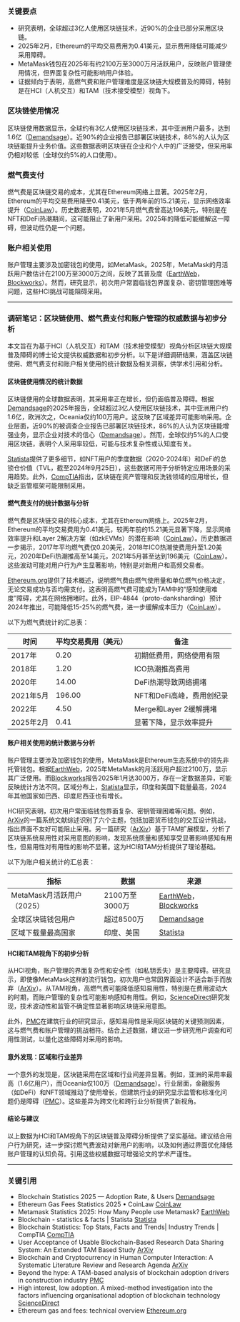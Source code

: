 ### 关键要点
- 研究表明，全球超过3亿人使用区块链技术，近90%的企业已部分采用区块链。
- 2025年2月，Ethereum的平均交易费用为0.41美元，显示费用降低可能减少采用障碍。
- MetaMask钱包在2025年有约2100万至3000万月活跃用户，反映账户管理使用情况，但界面复杂性可能影响用户体验。
- 证据倾向于表明，高燃气费和账户管理难度是区块链大规模普及的障碍，特别是在HCI（人机交互）和TAM（技术接受模型）视角下。

### 区块链使用情况
区块链使用数据显示，全球约有3亿人使用区块链技术，其中亚洲用户最多，达到1.6亿（[Demandsage](https://www.demandsage.com/blockchain-statistics/)）。近90%的企业报告已部署区块链技术，86%的人认为区块链能提升业务价值。这些数据表明区块链在企业和个人中的广泛接受，但采用率仍相对较低（全球仅约5%的人口使用）。

### 燃气费支付
燃气费是区块链交易的成本，尤其在Ethereum网络上显著。2025年2月，Ethereum的平均交易费用降至0.41美元，低于两年前的15.21美元，显示网络效率提升（[CoinLaw](https://coinlaw.io/ethereum-gas-fees-statistics/)）。历史数据表明，2021年5月燃气费曾高达196美元，特别是在NFT和DeFi热潮期间，这可能阻止了新用户采用。2025年的降低可能缓解这一障碍，但波动性仍是一个问题。

### 账户相关使用
账户管理主要涉及加密钱包的使用，如MetaMask。2025年，MetaMask的月活跃用户数估计在2100万至3000万之间，反映了其普及度（[EarthWeb](https://earthweb.com/blog/metamask-statistics/)，[Blockworks](https://blockworks.co/news/metamask-monthly-active-users-blockaid)）。然而，研究显示，初次用户常面临钱包界面复杂、密钥管理困难等问题，这些HCI挑战可能阻碍采用。

---

### 调研笔记：区块链使用、燃气费支付和账户管理的权威数据与初步分析

本文旨在为基于HCI（人机交互）和TAM（技术接受模型）视角分析区块链大规模普及障碍的博士论文提供权威数据和初步分析。以下是详细调研结果，涵盖区块链使用、燃气费支付和账户相关使用的统计数据及相关洞察，供学术引用和分析。

#### 区块链使用情况的统计数据
区块链使用的全球数据表明，其采用率正在增长，但仍面临普及障碍。根据[Demandsage](https://www.demandsage.com/blockchain-statistics/)的2025年报告，全球超过3亿人使用区块链技术，其中亚洲用户约1.6亿，欧洲次之，Oceania仅约100万用户。这反映了区域差异可能影响采用。企业层面，近90%的被调查企业报告已部署区块链技术，86%的人认为区块链能增强业务，显示企业对技术的信心（[Demandsage](https://www.demandsage.com/blockchain-statistics/)）。然而，全球仅约5%的人口使用区块链，表明个人采用率较低，可能与技术复杂性或认知度有关。

[Statista](https://www.statista.com/topics/5122/blockchain/)提供了更多细节，如NFT用户的季度数据（2020-2024年）和DeFi的总锁仓价值（TVL，截至2024年9月25日），这些数据可用于分析特定应用场景的采用趋势。此外，[CompTIA](https://connect.comptia.org/blog/blockchain-statistics)指出，区块链在资产管理和反洗钱领域的应用增长，但缺乏监管框架可能限制采用。

#### 燃气费支付的统计数据与分析
燃气费是区块链交易的核心成本，尤其在Ethereum网络上。2025年2月，Ethereum的平均交易费用为0.41美元，较两年前的15.21美元显著下降，显示网络效率提升和Layer 2解决方案（如zkEVMs）的潜在影响（[CoinLaw](https://coinlaw.io/ethereum-gas-fees-statistics/)）。历史数据进一步揭示，2017年平均燃气费仅0.20美元，2018年ICO热潮使费用升至1.20美元，2020年DeFi热潮推高至14美元，2021年5月甚至达到196美元（[CoinLaw](https://coinlaw.io/ethereum-gas-fees-statistics/)）。这些波动可能对用户行为产生显著影响，特别是对新用户和高频交易者。

[Ethereum.org](https://ethereum.org/en/developers/docs/gas/)提供了技术概述，说明燃气费由燃气使用量和单位燃气价格决定，无论交易成功与否均需支付。这表明高燃气费可能成为TAM中的“感知使用难度”障碍，尤其在网络拥堵时。此外，EIP-4844（proto-danksharding）预计2024年推出，可能降低15-25%的燃气费，进一步缓解成本压力（[CoinLaw](https://coinlaw.io/ethereum-gas-fees-statistics/)）。

以下为燃气费统计的汇总表：

| **时间**       | **平均交易费用（美元）** | **备注**                                      |
|----------------|--------------------------|-----------------------------------------------|
| 2017年         | 0.20                    | 初期低费用，网络使用有限                       |
| 2018年         | 1.20                    | ICO热潮推高费用                               |
| 2020年         | 14.00                   | DeFi热潮导致网络拥堵                          |
| 2021年5月      | 196.00                  | NFT和DeFi高峰，费用创纪录                     |
| 2022年         | 4.50                    | Merge和Layer 2缓解拥堵                        |
| 2025年2月      | 0.41                    | 显著下降，显示效率提升                        |

#### 账户相关使用的统计数据与分析
账户管理主要涉及加密钱包的使用，MetaMask是Ethereum生态系统中的领先非托管钱包。根据[EarthWeb](https://earthweb.com/blog/metamask-statistics/)，2025年MetaMask的月活跃用户超过2100万，显示其广泛使用。而[Blockworks](https://blockworks.co/news/metamask-monthly-active-users-blockaid)报告2025年1月达3000万，存在一定数据差异，可能反映统计方法不同。区域分布上，[Statista](https://www.statista.com/statistics/1324849/metamask-app-downloads-by-country/)显示，印度和美国下载量最高，2024年其他国家如巴西、印度尼西亚也有增长。

HCI研究表明，初次用户常面临钱包界面复杂、密钥管理困难等问题。例如，[ArXiv](https://arxiv.org/abs/2204.10857)的一篇系统文献综述识别了六个主题，包括加密货币钱包的交互设计挑战，指出界面不友好可能阻止采用。另一篇研究（[ArXiv](https://arxiv.org/abs/2001.00079)）基于TAM扩展模型，分析了区块链系统易用性对采用意图的影响，发现系统质量和感知享受显著影响感知有用性，但易用性对有用性的影响不显著。这为HCI和TAM分析提供了理论基础。

以下为账户相关统计的汇总表：

| **指标**               | **数据**               | **来源**                                              |
|-------------------------|------------------------|-------------------------------------------------------|
| MetaMask月活跃用户（2025） | 2100万至3000万        | [EarthWeb](https://earthweb.com/blog/metamask-statistics/)，[Blockworks](https://blockworks.co/news/metamask-monthly-active-users-blockaid) |
| 全球区块链钱包用户      | 超过8500万            | [Demandsage](https://www.demandsage.com/blockchain-statistics/) |
| 区域下载量最高国家      | 印度、美国            | [Statista](https://www.statista.com/statistics/1324849/metamask-app-downloads-by-country/) |

#### HCI和TAM视角下的初步分析
从HCI视角，账户管理的界面复杂性和安全性（如私钥丢失）是主要障碍。研究显示，即使像MetaMask这样的流行钱包，初次用户也常因界面设计不适合新手而放弃（[ArXiv](https://arxiv.org/abs/2204.10857)）。从TAM视角，高燃气费可能降低感知易用性，特别是在费用波动大的时期，而账户管理的复杂性可能影响感知有用性。例如，[ScienceDirect](https://www.sciencedirect.com/science/article/pii/S0148296322004386)研究发现，技术波动性和监管不确定性显著影响区块链采用意图。

此外，[PMC](https://pmc.ncbi.nlm.nih.gov/articles/PMC11471537/)在建筑行业的研究显示，感知易用性是采用区块链的关键预测因素，这与燃气费和账户管理的挑战相符。结合上述数据，建议进一步研究用户调查和可用性测试，以量化这些障碍对采用的影响。

#### 意外发现：区域和行业差异
一个意外的发现是，区块链采用在区域和行业间差异显著。例如，亚洲的采用率最高（1.6亿用户），而Oceania仅100万（[Demandsage](https://www.demandsage.com/blockchain-statistics/)）。行业层面，金融服务（如DeFi）和NFT领域推动了使用增长，但建筑行业的研究显示监管和标准化问题仍是障碍（[PMC](https://pmc.ncbi.nlm.nih.gov/articles/PMC11471537/)）。这些差异为跨文化和跨行业分析提供了新视角。

#### 结论与建议
以上数据为HCI和TAM视角下的区块链普及障碍分析提供了坚实基础。建议结合用户行为研究，进一步探讨燃气费波动对新用户的影响，以及如何通过界面优化降低账户管理的认知负荷。引用这些权威数据可增强论文的学术严谨性。

---

### 关键引用
- Blockchain Statistics 2025 — Adoption Rate, & Users [Demandsage](https://www.demandsage.com/blockchain-statistics/)
- Ethereum Gas Fees Statistics 2025 • CoinLaw [CoinLaw](https://coinlaw.io/ethereum-gas-fees-statistics/)
- Metamask Statistics 2025: How Many People use Metamask? [EarthWeb](https://earthweb.com/blog/metamask-statistics/)
- Blockchain - statistics & facts | Statista [Statista](https://www.statista.com/statistics/1324849/metamask-app-downloads-by-country/)
- Blockchain Statistics: Top Stats, Facts and Trends| Industry Trends | CompTIA [CompTIA](https://connect.comptia.org/blog/blockchain-statistics)
- User Acceptance of Usable Blockchain-Based Research Data Sharing System: An Extended TAM Based Study [ArXiv](https://arxiv.org/abs/2001.00079)
- Blockchain and Cryptocurrency in Human Computer Interaction: A Systematic Literature Review and Research Agenda [ArXiv](https://arxiv.org/abs/2204.10857)
- Beyond the hype: A TAM-based analysis of blockchain adoption drivers in construction industry [PMC](https://pmc.ncbi.nlm.nih.gov/articles/PMC11471537/)
- High interest, low adoption. A mixed-method investigation into the factors influencing organisational adoption of blockchain technology [ScienceDirect](https://www.sciencedirect.com/science/article/pii/S0148296322004386)
- Ethereum gas and fees: technical overview [Ethereum.org](https://ethereum.org/en/developers/docs/gas/)